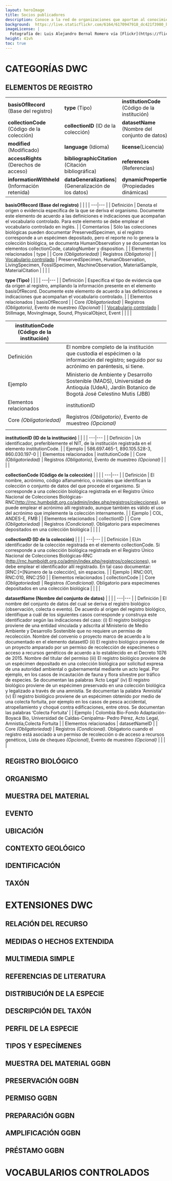 ```yaml
---
layout: heroImage
title: Socios publicadores
description: Conoce a la red de organizaciones que aportan al conocimiento libre y gratuito sobre biodiversidad en el país.
background:  https://live.staticflickr.com/6164/6170947918_dc421f3980_b.jpg
imageLicense: |
  Fotografía de: Luis Alejandro Bernal Romero vía [Flickr](https://flic.kr/p/apiHPL) 
height: 41vh
toc: true
---
```


# CATEGORÍAS DWC

## ELEMENTOS DE REGISTRO

|    |    |    |    |    |
| ---|--- |--- |--- |--- |
| **basisOfRecord** (Base del registro) | **type** (Tipo) | **institutionCode** (Código de la institución) | **institutionID** (ID de la institución) |
| **collectionCode** (Código de la colección) | **collectionID** (ID de la colección) | **datasetName** (Nombre del conjunto de datos) | **datasetID** (ID del conjunto de datos) |
| **modified** (Modificado) | **language** (Idioma) | **license**(Licencia) | **rightsHolder** (Titular de los derechos) | 
| **accessRights** (Derechos de acceso) | **bibliographicCitation** (Citación bibliográfica) | **references** (Referencias) | **ownerInstitutionCode** (Código de la institución propietaria) |
| **informationWithheld** (Información retenida) | **dataGeneralizations**] (Generalización de los datos) | **dynamicProperties** (Propiedades dinámicas) | |


**basisOfRecord (Base del registro)** 
|   |    |
| ---|--- |
| Definición | Denota el origen o evidencia específica de la que se deriva el organismo. Documente este elemento de acuerdo a las definiciones e indicaciones que acompañan el vocabulario controlado. Para este elemento se debe emplear el vocabulario controlado en inglés. |
| Comentarios | Sólo las colecciones biológicas pueden documentar PreservedSpecimen, si el registro corresponde a un espécimen depositado, pero el reporte no lo genera la colección biológica, se documenta HumanObservation y se documentan los elementos collectionCode, catalogNumber y disposition. |
| Elementos relacionados | type |
| Core _(Obligatoriedad)_ | Registros _(Obligatorio)_ |
| [Vocabulario controlado](https://hp-colombian-biodiversity.gbif-staging.org/compartir/prueba_dwc#vocabularios-controlados) | PreservedSpecimen, HumanObservation, LivingSpecimen, FossilSpecimen, MachineObservation, MaterialSample, MaterialCitation |
|    |    |

**type (Tipo)**
|    |    |
| ---|--- |
| Definición | Especifica el tipo de evidencia que da origen al registro, ampliando la información presente en el elemento basisOfRecord. Documente este elemento de acuerdo a las definiciones e indicaciones que acompañan el vocabulario controlado. |
| Elementos relacionados | basisOfRecord |
| Core _(Obligatoriedad)_ | Registros _(Obligatorio)_, Evento de muestreo _(Opcional)_ |
| [Vocabulario controlado](https://hp-colombian-biodiversity.gbif-staging.org/compartir/prueba_dwc#vocabularios-controlados) | Stillmage, MovingImage, Sound, PhysicalObject, Event |
|    |    |

|  **institutionCode (Código de la institución)** |    |
| ---|--- |
| Definición | El nombre completo de la institución que custodia el espécimen o la información del registro; seguido por su acrónimo en paréntesis, si tiene. |
| Ejemplo | Ministerio de Ambiente y Desarrollo Sostenible (MADS), Universidad de Antioquia (UdeA), Jardín Botanico de Bogotá José Celestino Mutis (JBB) |
| Elementos relacionados | institutionID |
| Core _(Obligatoriedad)_ | Registros _(Obligatorio)_, Evento de muestreo _(Opcional)_ |
|    |    |

**institutionID (ID de la institución)**
|    |    |
| ---|--- |
| Definición | Un identificador, preferiblemente el NIT, de la institución registrada en el elemento institutionCode. |
| Ejemplo | 586.697.465-1, 890.105.528-3, 860.030.197-0 |
| Elementos relacionados | institutionCode |
| Core _(Obligatoriedad)_ | Registros _(Obligatorio)_, Evento de muestreo _(Opcional)_ |
|    |    |

**collectionCode (Código de la colección)**
|    |    |
| ---|--- |
| Definición | El nombre, acrónimo, código alfanumérico, o iniciales que identifican la colección o conjunto de datos del que procede el organismo. Si corresponde a una colección biológica registrada en el Registro Único Nacional de Colecciones Biológicas-RNC(http://rnc.humboldt.org.co/admin/index.php/registros/colecciones), se puede emplear el acrónimo allí registrado, aunque también es válido el uso del acrónimo que implemente la colección internamente. |
| Ejemplo | COL, ANDES-E, FMB |
| Elementos relacionados | collectionID |
| Core _(Obligatoriedad)_ | Registros _(Condicional)_. Obligatorio para especímenes depositados en una colección biológica |
|    |    |

**collectionID (ID de la colección)**
|    |    |
| ---|--- |
| Definición | EUn identificador de la colección registrada en el elemento collectionCode. Si corresponde a una colección biológica registrada en el Registro Único Nacional de Colecciones Biológicas-RNC (http://rnc.humboldt.org.co/admin/index.php/registros/colecciones), se debe emplear el identificador allí registrado. En tal caso documentar: [RNC:]+[Número de la colección], sin espacios. |
| Ejemplo | RNC:001, RNC:010, RNC:250 |
| Elementos relacionados | collectionCode |
| Core _(Obligatoriedad)_ | Registros _(Condicional)_. Obligatorio para especímenes depositados en una colección biológica |
|    |    |

**datasetName (Nombre del conjunto de datos)**
|    |    |
| ---|--- |
| Definición | El nombre del conjunto de datos del cual se deriva el registro biológico (observación, colecta o evento). De acuerdo al origen del registro biológico, identifique a cuál de los siguientes casos corresponde y construya este identificador según las indicaciones del caso: (i) El registro biológico proviene de una entidad vinculada y adscrita al Ministerio de Medio Ambiente y Desarrollo Sostenible que no requiere un permiso de recolección. Nombre del convenio o proyecto marco de acuerdo a lo documentado en el elemento datasetID (ii) El registro biológico proviene de un proyecto amparado por un permiso de recolección de especímenes o acceso a recursos genéticos de acuerdo a lo establecido en el Decreto 1076 de 2015. Nombre del titular del permiso (iii) El registro biológico proviene de un espécimen depositado en una colección biológica por solicitud expresa de una autoridad ambiental o gubernamental mediante un acto legal. Por ejemplo, en los casos de incautación de fauna y flora silvestre por tráfico de especies. Se documentan las palabras ‘Acto Legal’ (iv) El registro biológico proviene de un espécimen preservado en una colección biológica y legalizado a través de una amnistía. Se documentan la palabra ‘Amnistía’ (v) El registro biológico proviene de un espécimen obtenido por medio de una colecta fortuita, por ejemplo en los casos de pesca accidental, atropellamiento y choqué contra edificaciones, entre otros. Se documentan las palabras ‘Colecta Fortuita’ |
| Ejemplo | Colombia Bio-Fondo Adaptación-Boyacá Bio, Universidad de Caldas-Cenipalma- Pedro Pérez, Acto Legal, Amnistía,Colecta Fortuita |
| Elementos relacionados | datasetNameID |
| Core _(Obligatoriedad)_ | Registros _(Condicional)_. Obligatorio cuando el registro está asociado a un permiso de recolección o de acceso a recursos genéticos, Lista de chequeo _(Opcional)_, Evento de muestreo _(Opcional)_ |
|    |    |

## REGISTRO BIOLÓGICO

## ORGANISMO

## MUESTRA DEL MATERIAL

## EVENTO

## UBICACIÓN

## CONTEXTO GEOLÓGICO

## IDENTIFICACIÓN

## TAXÓN




# EXTENSIONES DWC

## RELACIÓN DEL RECURSO

## MEDIDAS O HECHOS EXTENDIDA

## MULTIMEDIA SIMPLE

## REFERENCIAS DE LITERATURA

## DISTRIBUCIÓN DE LA ESPECIE

## DESCRIPCIÓN DEL TAXÓN

## PERFIL DE LA ESPECIE

## TIPOS Y ESPECÍMENES

## MUESTRA DEL MATERIAL GGBN

## PRESERVACIÓN GGBN

## PERMISO GGBN

## PREPARACIÓN GGBN

## AMPLIFICACIÓN GGBN

## PRÉSTAMO GGBN


# VOCABULARIOS CONTROLADOS

